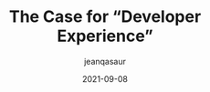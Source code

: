 ---
author: jeanqasaur
date: 2021-09-08
permalink: false
publisher: a16z
tags:
  - developer-experience
target_url: https://future.a16z.com/the-case-for-developer-experience/
title: The Case for “Developer Experience”
---